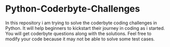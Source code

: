 # Python-Coderbyte-Challenges
In this repository i am trying to solve the coderbyte coding challenges in Python. It will help beginners to kickstart their journey in coding as i started. 
You will get coderbyte questions along with the solutions.
Feel free to modify your code because it may not be able to solve some test cases.
